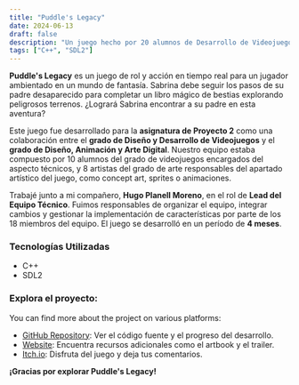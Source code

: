 ```yaml
---
title: "Puddle's Legacy"
date: 2024-06-13
draft: false
description: "Un juego hecho por 20 alumnos de Desarrollo de Videojuegos y Arte Digital y Animación."
tags: ["C++", "SDL2"]
---
```


**Puddle's Legacy** es un juego de rol y acción en tiempo real para un jugador ambientado en un mundo de fantasía. Sabrina debe seguir los pasos de su padre desaparecido para completar un libro mágico de bestias explorando peligrosos terrenos. ¿Logrará Sabrina encontrar a su padre en esta aventura?

Este juego fue desarrollado para la **asignatura de Proyecto 2** como una colaboración entre el **grado de Diseño y Desarrollo de Videojuegos** y el **grado de Diseño, Animación y Arte Digital**. Nuestro equipo estaba compuesto por 10 alumnos del grado de videojuegos encargados del aspecto técnicos, y 8 artistas del grado de arte responsables del apartado artístico del juego, como concept art, sprites o animaciones.

Trabajé junto a mi compañero, **Hugo Planell Moreno**, en el rol de **Lead del Equipo Técnico**. Fuimos responsables de organizar el equipo, integrar cambios y gestionar la implementación de características por parte de los 18 miembros del equipo. El juego se desarrolló en un período de **4 meses**.

### Tecnologías Utilizadas

- C++
- SDL2


### Explora el proyecto:

You can find more about the project on various platforms:

- [GitHub Repository](https://github.com/Pistachio-Studios/Puddles-Legacy): Ver el código fuente y el progreso del desarrollo.
- [Website](https://pistachio-studios.github.io/Puddles-Legacy/): Encuentra recursos adicionales como el artbook y el trailer.
- [Itch.io](https://martagnarta.itch.io/puddles-legacy): Disfruta del juego y deja tus comentarios.

**¡Gracias por explorar Puddle's Legacy!**